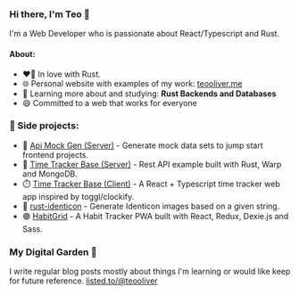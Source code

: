 ### Hi there, I'm Teo 👋
I'm a Web Developer who is passionate about React/Typescript and Rust.

#### About:
- ❤️‍🔥 In love with Rust.
- 🌐 Personal website with examples of my work: <a href="https://teooliver.me/">teooliver.me</a>
- 🌱 Learning more about and studying: **Rust Backends and Databases**
- 😄 Committed to a web that works for everyone

### 🚀 Side projects:
- 🦀 [Api Mock Gen (Server)](https://github.com/teooliver/api-mock-gen) - Generate mock data sets to jump start frontend projects.
- 🦀 [Time Tracker Base (Server)](https://github.com/teooliver/ttb-server) - Rest API example built with Rust, Warp and MongoDB.
- ⏱️ [Time Tracker Base (Client)](https://github.com/teooliver/ttb-client) - A React + Typescript time tracker web app inspired by toggl/clockify.
- 🦀 [rust-identicon](https://github.com/teooliver/rust-identicon) - Generate Identicon images based on a given string.
- 🟣 [HabitGrid](https://habitgrid.xyz) - A Habit Tracker PWA built with React, Redux, Dexie.js and Sass.

### My Digital Garden 🌱
I write regular blog posts mostly about things I'm learning or would like keep for future reference.
<a href="https://listed.to/@teooliver">listed.to/@teooliver</a>

<!--
**teooliver/teooliver** is a ✨ _special_ ✨ repository because its `README.md` (this file) appears on your GitHub profile.

Here are some ideas to get you started:

- 🔭 I’m currently working on ...
- 🌱 I’m currently learning ...
- 👯 I’m looking to collaborate on ...
- 🤔 I’m looking for help with ...
- 💬 Ask me about ...
- 📫 How to reach me: ...
- 😄 Pronouns: ...
- ⚡ Fun fact: ...
-->
